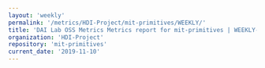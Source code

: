 ```yaml
---
layout: 'weekly'
permalink: '/metrics/HDI-Project/mit-primitives/WEEKLY/'
title: 'DAI Lab OSS Metrics Metrics report for mit-primitives | WEEKLY-REPORT-2019-11-10'
organization: 'HDI-Project'
repository: 'mit-primitives'
current_date: '2019-11-10'
---
```


